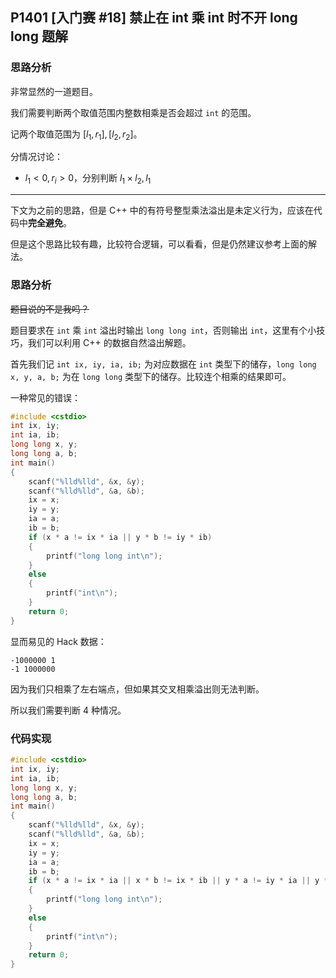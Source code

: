 ## P1401 [入门赛 #18] 禁止在 int 乘 int 时不开 long long 题解

### 思路分析

非常显然的一道题目。

我们需要判断两个取值范围内整数相乘是否会超过 `int` 的范围。

记两个取值范围为 $[l_1, r_1], [l_2, r_2]$。

分情况讨论：

- $l_1 < 0, r_i > 0$，分别判断 $l_1 \times l_2, l_1$

---

下文为之前的思路，但是 C++ 中的有符号整型乘法溢出是未定义行为，应该在代码中**完全避免**。

但是这个思路比较有趣，比较符合逻辑，可以看看，但是仍然建议参考上面的解法。

### 思路分析

~~题目说的不是我吗？~~

题目要求在 `int` 乘 `int` 溢出时输出 $\texttt{long long int}$，否则输出 $\texttt{int}$，这里有个小技巧，我们可以利用 C++ 的数据自然溢出解题。

首先我们记 `int ix, iy, ia, ib;` 为对应数据在 `int` 类型下的储存，`long long x, y, a, b;` 为在 `long long` 类型下的储存。比较连个相乘的结果即可。

一种常见的错误：

```cpp
#include <cstdio>
int ix, iy;
int ia, ib;
long long x, y;
long long a, b;
int main()
{
    scanf("%lld%lld", &x, &y);
    scanf("%lld%lld", &a, &b);
    ix = x;
    iy = y;
    ia = a;
    ib = b;
    if (x * a != ix * ia || y * b != iy * ib)
    {
        printf("long long int\n");
    }
    else
    {
        printf("int\n");
    }
    return 0;
}
```

显而易见的 Hack 数据：

```plain
-1000000 1
-1 1000000
```

因为我们只相乘了左右端点，但如果其交叉相乘溢出则无法判断。

所以我们需要判断 $4$ 种情况。

### 代码实现

```cpp
#include <cstdio>
int ix, iy;
int ia, ib;
long long x, y;
long long a, b;
int main()
{
    scanf("%lld%lld", &x, &y);
    scanf("%lld%lld", &a, &b);
    ix = x;
    iy = y;
    ia = a;
    ib = b;
    if (x * a != ix * ia || x * b != ix * ib || y * a != iy * ia || y * b != iy * ib)
    {
        printf("long long int\n");
    }
    else
    {
        printf("int\n");
    }
    return 0;
}
```